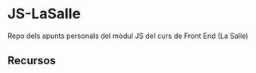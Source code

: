 # JS-LaSalle

Repo dels apunts personals del mòdul JS del curs de Front End (La Salle)

## Recursos
